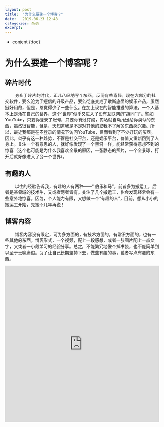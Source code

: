 ```yaml
---
layout: post
title:  "为什么要建一个博客？"
date:   2019-06-23 12:48
categories: 杂谈
excerpt: 
---
```


* content
{:toc}


# 为什么要建一个博客呢？
## 碎片时代
&emsp;&emsp; 身处于碎片的时代，正儿八经地写个东西，反而有些奇怪。现在大部分的社交软件，要么沦为了短信的升级产品，要么彻底变成了歇斯底里的娱乐产品，虽然挺好用的，但是，总觉得少了一些什么。在加上现在的智能推送的算法，一个人基本上是活在自己的世界，这个“世界”似乎又进入了没有互联网的“胡同”了。譬如YouTube，只要你登录了账号，只要你有过订阅，网站就自动推送给你类似的东西，虽然很智能，但是，天知道我是不是对其他的或我不了解的东西感兴趣。所以，最近我都是在不登录的情况下访问YouTube，反而看到了不少好玩的东西。因此，似乎有这一种趋势，不管是社交平台，还是娱乐平台，价值又重新回到了人身上。关注一个有意思的人，就好像发现了一个黑洞一样，能经常获得意想不到的惊喜（这个也可能是为什么我喜欢全景的原因，一张静态的照片，一个全景球，打开后就好像进入了另一个世界）。

## 有趣的人
&emsp;&emsp; 以往的经验告诉我，有趣的人有两种——“ 伯乐和马”，前者多为搬运工，后者是某领域的技术牛，又或者两者皆有。关注了几个搬运工，你会发现经常会有一些意外地惊喜。因为，个人能力有限，又想做一个“有趣的人”，目前，想从小小的搬运工开始，先搬个几年再说！

## 博客内容

&emsp;&emsp; 博客内容没有限定，可为多方面的，有技术方面的，有常识方面的，也有一些其他的东西。博客形式，一个视频，配上一段感想，或者一张图片配上一点文字，又或者一小段学习的经验分享。总之，不能繁冗地像个掉书袋，也不能简单到以至于无聊庸俗。为了让自己长期坚持下去，做些有趣的事，或者写点有趣的东西。



<iframe width="100%" height="510" src="https://720yun.com/t/939jrpwy5y3?scene_id=26113239" frameborder="0" allow="accelerometer; autoplay; encrypted-media; gyroscope; picture-in-picture" allowfullscreen></iframe>



